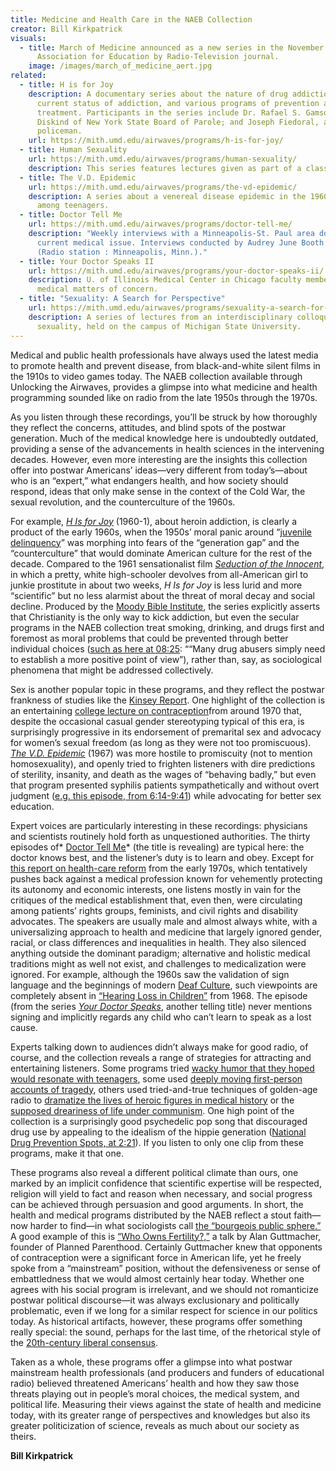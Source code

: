 ```yaml
---
title: Medicine and Health Care in the NAEB Collection
creator: Bill Kirkpatrick
visuals:
  - title: March of Medicine announced as a new series in the November 1956
      Association for Education by Radio-Television journal.
    image: /images/march_of_medicine_aert.jpg
related:
  - title: H is for Joy
    description: A documentary series about the nature of drug addiction, the
      current status of addiction, and various programs of prevention and
      treatment. Participants in the series include Dr. Rafael S. Gamso; Meyer
      Diskind of New York State Board of Parole; and Joseph Fiedoral, a Chicago
      policeman.
    url: https://mith.umd.edu/airwaves/programs/h-is-for-joy/
  - title: Human Sexuality
    url: https://mith.umd.edu/airwaves/programs/human-sexuality/
    description: This series features lectures given as part of a class on human sexuality.
  - title: The V.D. Epidemic
    url: https://mith.umd.edu/airwaves/programs/the-vd-epidemic/
    description: A series about a venereal disease epidemic in the 1960s, especially
      among teenagers.
  - title: Doctor Tell Me
    url: https://mith.umd.edu/airwaves/programs/doctor-tell-me/
    description: "Weekly interviews with a Minneapolis-St. Paul area doctor about a
      current medical issue. Interviews conducted by Audrey June Booth of KUOM
      (Radio station : Minneapolis, Minn.)."
  - title: Your Doctor Speaks II
    url: https://mith.umd.edu/airwaves/programs/your-doctor-speaks-ii/
    description: U. of Illinois Medical Center in Chicago faculty members talk about
      medical matters of concern.
  - title: "Sexuality: A Search for Perspective"
    url: https://mith.umd.edu/airwaves/programs/sexuality-a-search-for-perspective/
    description: A series of lectures from an interdisciplinary colloquy on human
      sexuality, held on the campus of Michigan State University.
---
```

Medical and public health professionals have always used the latest media to promote health and prevent disease, from black-and-white silent films in the 1910s to video games today. The NAEB collection available through Unlocking the Airwaves, provides a glimpse into what medicine and health programming sounded like on radio from the late 1950s through the 1970s. 

As you listen through these recordings, you’ll be struck by how thoroughly they reflect the concerns, attitudes, and blind spots of the postwar generation. Much of the medical knowledge here is undoubtedly outdated, providing a sense of the advancements in health sciences in the intervening decades. However, even more interesting are the insights this collection offer into postwar Americans’ ideas—very different from today’s—about who is an “expert,” what endangers health, and how society should respond, ideas that only make sense in the context of the Cold War, the sexual revolution, and the counterculture of the 1960s. 

For example, *[H Is for Joy](https://mith.umd.edu/airwaves/programs/h-is-for-joy/)* (1960-1), about heroin addiction, is clearly a product of the early 1960s, when the 1950s’ moral panic around “[juvenile delinquency](https://davidbuckingham.net/growing-up-modern/troubling-teenagers-how-movies-constructed-the-juvenile-delinquent-in-the-1950s/constructing-juvenoile-delinquency/)” was morphing into fears of the “generation gap” and the “counterculture” that would dominate American culture for the rest of the decade. Compared to the 1961 sensationalist film *[Seduction of the Innocent](https://youtu.be/OlWf4ElQgWc)*, in which a pretty, white high-schooler devolves from all-American girl to junkie prostitute in about two weeks, *H Is for Joy* is less lurid and more “scientific” but no less alarmist about the threat of moral decay and social decline. Produced by the [Moody Bible Institute](https://en.wikipedia.org/wiki/Moody_Bible_Institute), the series explicitly asserts that Christianity is the only way to kick addiction, but even the secular programs in the NAEB collection treat smoking, drinking, and drugs first and foremost as moral problems that could be prevented through better individual choices ([such as here at 08:25](https://mith.umd.edu/airwaves/episode/cpb-aacip-500-c24qpn9c/): ““Many drug abusers simply need to establish a more positive point of view”), rather than, say, as sociological phenomena that might be addressed collectively.

Sex is another popular topic in these programs, and they reflect the postwar frankness of studies like the [Kinsey Report](https://en.wikipedia.org/wiki/Kinsey_Reports). One highlight of the collection is an entertaining [college lecture on contraception](https://mith.umd.edu/airwaves/episode/cpb-aacip-500-9s1kn03b/)from around 1970 that, despite the occasional casual gender stereotyping typical of this era, is surprisingly progressive in its endorsement of premarital sex and advocacy for women’s sexual freedom (as long as they were not too promiscuous). *[The V.D. Epidemic](https://mith.umd.edu/airwaves/programs/the-vd-epidemic/)* (1967) was more hostile to promiscuity (not to mention homosexuality), and openly tried to frighten listeners with dire predictions of sterility, insanity, and death as the wages of “behaving badly,” but even that program presented syphilis patients sympathetically and without overt judgment ([e.g. this episode, from 6:14-9:41](https://mith.umd.edu/airwaves/episode/cpb-aacip-500-4q7qsc1p/)) while advocating for better sex education.

Expert voices are particularly interesting in these recordings: physicians and scientists routinely hold forth as unquestioned authorities. The thirty episodes of* [Doctor Tell Me](https://mith.umd.edu/airwaves/programs/doctor-tell-me/)* (the title is revealing) are typical here: the doctor knows best, and the listener’s duty is to learn and obey. Except for [this report on health-care reform](https://mith.umd.edu/airwaves/programs/report-to-congress-the-nation-on-health-care/) from the early 1970s, which tentatively pushes back against a medical profession known for vehemently protecting its autonomy and economic interests, one listens mostly in vain for the critiques of the medical establishment that, even then, were circulating among patients’ rights groups, feminists, and civil rights and disability advocates. The speakers are usually male and almost always white, with a universalizing approach to health and medicine that largely ignored gender, racial, or class differences and inequalities in health. They also silenced anything outside the dominant paradigm; alternative and holistic medical traditions might as well not exist, and challenges to medicalization were ignored. For example, although the 1960s saw the validation of sign language and the beginnings of modern [Deaf Culture](https://en.wikipedia.org/wiki/Deaf_culture), such viewpoints are completely absent in [“Hearing Loss in Children”](https://mith.umd.edu/airwaves/episode/cpb-aacip-500-gt5fgm0k/) from 1968. The episode (from the series *[Your Doctor Speaks](https://mith.umd.edu/airwaves/programs/your-doctor-speaks-ii/)*, another telling title) never mentions signing and implicitly regards any child who can’t learn to speak as a lost cause. 

Experts talking down to audiences didn’t always make for good radio, of course, and the collection reveals a range of strategies for attracting and entertaining listeners. Some programs tried [wacky humor that they hoped would resonate with teenagers](https://mith.umd.edu/airwaves/episode/cpb-aacip-500-4x54jw45/), some used [deeply moving first-person accounts of tragedy](https://mith.umd.edu/airwaves/episode/cpb-aacip-500-s17ss90k/), others used tried-and-true techniques of golden-age radio to [dramatize the lives of heroic figures in medical history](https://mith.umd.edu/airwaves/episode/cpb-aacip-500-9z90dh6s/) or the [supposed dreariness of life under communism](https://mith.umd.edu/airwaves/episode/cpb-aacip-500-hh6c6j6g/). One high point of the collection is a surprisingly good psychedelic pop song that discouraged drug use by appealing to the idealism of the hippie generation ([National Drug Prevention Spots, at 2:21](https://mith.umd.edu/airwaves/episode/cpb-aacip-500-c24qpn9c/)). If you listen to only one clip from these programs, make it that one. 

These programs also reveal a different political climate than ours, one marked by an implicit confidence that scientific expertise will be respected, religion will yield to fact and reason when necessary, and social progress can be achieved through persuasion and good arguments. In short, the health and medical programs distributed by the NAEB reflect a stout faith—now harder to find—in what sociologists call [the “bourgeois public sphere.”](https://en.wikipedia.org/wiki/Public_sphere) A good example of this is [“Who Owns Fertility?,”](https://mith.umd.edu/airwaves/episode/cpb-aacip-500-1c1tjm4n/) a talk by Alan Guttmacher, founder of Planned Parenthood. Certainly Guttmacher knew that opponents of contraception were a significant force in American life, yet he freely spoke from a “mainstream” position, without the defensiveness or sense of embattledness that we would almost certainly hear today. Whether one agrees with his social program is irrelevant, and we should not romanticize postwar political discourse—it was always exclusionary and politically problematic, even if we long for a similar respect for science in our politics today. As historical artifacts, however, these programs offer something really special: the sound, perhaps for the last time, of the rhetorical style of the [20th-century liberal consensus](https://en.wikipedia.org/wiki/Liberalism_in_the_United_States#Liberal_consensus). 

Taken as a whole, these programs offer a glimpse into what postwar mainstream health professionals (and producers and funders of educational radio) believed threatened Americans’ health and how they saw those threats playing out in people’s moral choices, the medical system, and political life. Measuring their views against the state of health and medicine today, with its greater range of perspectives and knowledges but also its greater politicization of science, reveals as much about our society as theirs.

**Bill Kirkpatrick**